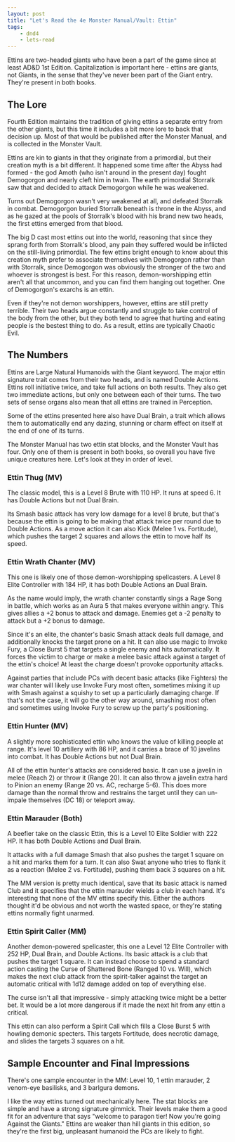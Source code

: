 ```yaml
---
layout: post
title: "Let's Read the 4e Monster Manual/Vault: Ettin"
tags:
    - dnd4
    - lets-read
---
```


Ettins are two-headed giants who have been a part of the game since at least
AD&D 1st Edition. Capitalization is important here - ettins are giants, not
Giants, in the sense that they've never been part of the Giant entry. They're
present in both books.

## The Lore

Fourth Edition maintains the tradition of giving ettins a separate entry from
the other giants, but this time it includes a bit more lore to back that
decision up. Most of that would be published after the Monster Manual, and is
collected in the Monster Vault.

Ettins are kin to giants in that they originate from a primordial, but their
creation myth is a bit different. It happened some time after the Abyss had
formed - the god Amoth (who isn't around in the present day) fought Demogorgon
and nearly cleft him in twain. The earth primordial Storralk saw that and
decided to attack Demogorgon while he was weakened.

Turns out Demogorgon wasn't very weakened at all, and defeated Storralk in
combat. Demogorgon buried Storralk beneath is throne in the Abyss, and as he
gazed at the pools of Storralk's blood with his brand new two heads, the first
ettins emerged from that blood.

The big D cast most ettins out into the world, reasoning that since they sprang
forth from Storralk's blood, any pain they suffered would be inflicted on the
still-living primordial. The few ettins bright enough to know about this
creation myth prefer to associate themselves with Demogorgon rather than with
Storralk, since Demogorgon was obviously the stronger of the two and whoever is
strongest is best. For this reason, demon-worshipping ettin aren't all that
uncommon, and you can find them hanging out together. One of Demogorgon's
exarchs is an ettin.

Even if they're not demon worshippers, however, ettins are still pretty
terrible. Their two heads argue constantly and struggle to take control of the
body from the other, but they both tend to agree that hurting and eating people
is the bestest thing to do. As a result, ettins are typically Chaotic Evil.

## The Numbers

Ettins are Large Natural Humanoids with the Giant keyword. The major ettin
signature trait comes from their two heads, and is named Double Actions. Ettins
roll initiative twice, and take full actions on both results. They also get two
immediate actions, but only one between each of their turns. The two sets of
sense organs also mean that all ettins are trained in Perception.

Some of the ettins presented here also have Dual Brain, a trait which allows
them to automatically end any dazing, stunning or charm effect on itself at the
end of one of its turns.

The Monster Manual has two ettin stat blocks, and the Monster Vault has
four. Only one of them is present in both books, so overall you have five unique
creatures here. Let's look at they in order of level.

### Ettin Thug (MV)

The classic model, this is a Level 8 Brute with 110 HP. It runs at speed 6. It
has Double Actions but not Dual Brain.

Its Smash basic attack has very low damage for a level 8 brute, but that's
because the ettin is going to be making that attack twice per round due to
Double Actions. As a move action it can also Kick (Melee 1 vs. Fortitude), which
pushes the target 2 squares and allows the ettin to move half its speed.

### Ettin Wrath Chanter (MV)

This one is likely one of those demon-worshipping spellcasters. A Level 8 Elite
Controller with 184 HP, it has both Double Actions an Dual Brain.

As the name would imply, the wrath chanter constantly sings a Rage Song in
battle, which works as an Aura 5 that makes everyone within angry. This gives
allies a +2 bonus to attack and damage. Enemies get a -2 penalty to attack but a
+2 bonus to damage.

Since it's an elite, the chanter's basic Smash attack deals full damage, and
additionally knocks the target prone on a hit. It can also use magic to Invoke
Fury, a Close Burst 5 that targets a single enemy and hits automatically. It
forces the victim to charge or make a melee basic attack against a target of the
ettin's choice! At least the charge doesn't provoke opportunity attacks.

Against parties that include PCs with decent basic attacks (like Fighters) the
war chanter will likely use Invoke Fury most often, sometimes mixing it up with
Smash against a squishy to set up a particularly damaging charge. If that's not
the case, it will go the other way around, smashing most often and sometimes
using Invoke Fury to screw up the party's positioning.

### Ettin Hunter (MV)

A slightly more sophisticated ettin who knows the value of killing people at
range. It's level 10 artillery with 86 HP, and it carries a brace of 10 javelins
into combat. It has Double Actions but not Dual Brain.

All of the ettin hunter's attacks are considered basic. It can use a javelin in
melee (Reach 2) or throw it (Range 20). It can also throw a javelin extra hard
to Pinion an enemy (Range 20 vs. AC, recharge 5-6). This does more damage than
the normal throw and restrains the target until they can un-impale themselves
(DC 18) or teleport away.

### Ettin Marauder (Both)

A beefier take on the classic Ettin, this is a Level 10 Elite Soldier with 222
HP. It has both Double Actions and Dual Brain.

It attacks with a full damage Smash that also pushes the target 1 square on a
hit and marks them for a turn. It can also Swat anyone who tries to flank it as
a reaction (Melee 2 vs. Fortitude), pushing them back 3 squares on a hit.

The MM version is pretty much identical, save that its basic attack is named
Club and it specifies that the ettin marauder wields a club in each hand. It's
interesting that none of the MV ettins specify this. Either the authors thought
it'd be obvious and not worth the wasted space, or they're stating ettins
normally fight unarmed.

### Ettin Spirit Caller (MM)

Another demon-powered spellcaster, this one a Level 12 Elite Controller with 252
HP, Dual Brain, and Double Actions. Its basic attack is a club that pushes the
target 1 square. It can instead choose to spend a standard action casting the
Curse of Shattered Bone (Ranged 10 vs. Will), which makes the next club attack
from the spirit-talker against the target an automatic critical with 1d12 damage
added on top of everything else.

The curse isn't all that impressive - simply attacking twice might be a better
bet. It would be a lot more dangerous if it made the next hit from any ettin a
critical.

This ettin can also perform a Spirit Call which fills a Close Burst 5 with
howling demonic specters. This targets Fortitude, does necrotic damage, and
slides the targets 3 squares on a hit.

## Sample Encounter and Final Impressions

There's one sample encounter in the MM: Level 10, 1 ettin marauder, 2 venom-eye
basilisks, and 3 barlgura demons.

I like the way ettins turned out mechanically here. The stat blocks are simple
and have a strong signature gimmick. Their levels make them a good fit for an
adventure that says "welcome to paragon tier! Now you're going Against the
Giants." Ettins are weaker than hill giants in this edition, so they're the
first big, unpleasant humanoid the PCs are likely to fight.
